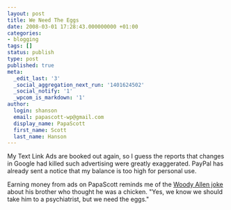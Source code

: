 ```yaml
---
layout: post
title: We Need The Eggs
date: 2008-03-01 17:28:43.000000000 +01:00
categories:
- blogging
tags: []
status: publish
type: post
published: true
meta:
  _edit_last: '3'
  _social_aggregation_next_run: '1401624502'
  _social_notify: '1'
  _wpcom_is_markdown: '1'
author:
  login: shanson
  email: papascott-wp@gmail.com
  display_name: PapaScott
  first_name: Scott
  last_name: Hanson
---
```

<p>My Text Link Ads are booked out again, so I guess the reports that changes in Google had killed such advertising were greatly exaggerated. PayPal has already sent a notice that my balance is too high for personal use.</p>
<p>Earning money from ads on PapaScott reminds me of the <a href="http://www.youtube.com/watch?v=W-M3Q2zhGd4">Woody Allen joke</a> about his brother who thought he was a chicken. "Yes, we know we should take him to a psychiatrist, but we need the eggs."</p>
